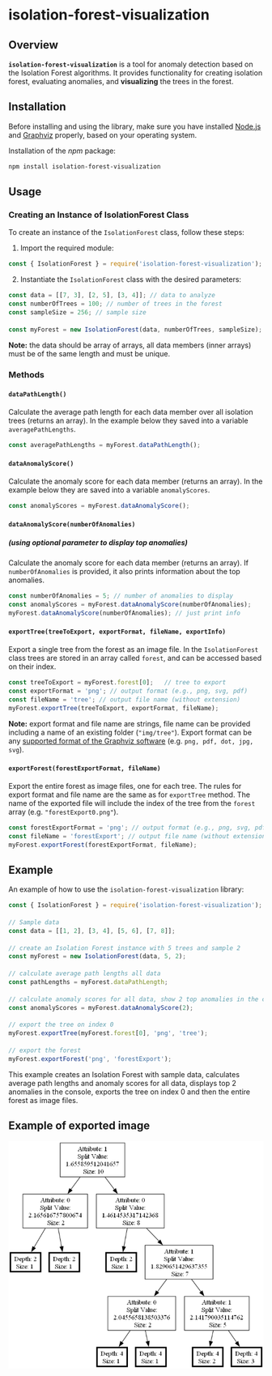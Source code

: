 # isolation-forest-visualization

## Overview

**`isolation-forest-visualization`** is a tool for anomaly detection based on the Isolation Forest algorithms. It provides functionality for creating isolation forest, evaluating anomalies, and **visualizing** the trees in the forest.

## Installation

Before installing and using the library, make sure you have installed [Node.js](https://nodejs.org/en/download) and [Graphviz](https://graphviz.org/download/) properly, based on your operating system.

Installation of the _npm_ package:
```bash
npm install isolation-forest-visualization
```

## Usage

### Creating an Instance of IsolationForest Class

To create an instance of the `IsolationForest` class, follow these steps:

1. Import the required module:

```javascript
const { IsolationForest } = require('isolation-forest-visualization');
```

2. Instantiate the `IsolationForest` class with the desired parameters:

```javascript
const data = [[7, 3], [2, 5], [3, 4]]; // data to analyze
const numberOfTrees = 100; // number of trees in the forest
const sampleSize = 256; // sample size

const myForest = new IsolationForest(data, numberOfTrees, sampleSize);
```
**Note:** the data should be array of arrays, all data members (inner arrays) must be of the same length and must be unique. 

### Methods

#### `dataPathLength()`

Calculate the average path length for each data member over all isolation trees (returns an array). In the example below they saved into a variable `averagePathLengths`.

```javascript
const averagePathLengths = myForest.dataPathLength();
```


#### `dataAnomalyScore()`

Calculate the anomaly score for each data member (returns an array). In the example below they are saved into a variable `anomalyScores`.

```javascript
const anomalyScores = myForest.dataAnomalyScore();
```


#### `dataAnomalyScore(numberOfAnomalies)`

##### (using optional parameter to display top anomalies)

Calculate the anomaly score for each data member (returns an array). If `numberOfAnomalies` is provided, it also prints information about the top anomalies. 

```javascript
const numberOfAnomalies = 5; // number of anomalies to display
const anomalyScores = myForest.dataAnomalyScore(numberOfAnomalies);
myForest.dataAnomalyScore(numberOfAnomalies); // just print info 
```


#### `exportTree(treeToExport, exportFormat, fileName, exportInfo)`

Export a single tree from the forest as an image file. In the `IsolationForest` class trees are stored in an array called `forest`, and can be accessed based on their index.

```javascript
const treeToExport = myForest.forest[0];   // tree to export
const exportFormat = 'png'; // output format (e.g., png, svg, pdf)
const fileName = 'tree'; // output file name (without extension)
myForest.exportTree(treeToExport, exportFormat, fileName);
```
**Note:** export format and file name are strings, file name can be provided including a name of an existing folder (`"img/tree"`). Export format can be any [supported format of the Graphviz software](https://graphviz.org/docs/outputs/)  (e.g. `png, pdf, dot, jpg, svg`).



#### `exportForest(forestExportFormat, fileName)`

Export the entire forest as image files, one for each tree. The rules for export format and file name are the same as for `exportTree` method. The name of the exported file will include the index of the tree from the `forest` array (e.g. `"forestExport0.png"`).

```javascript
const forestExportFormat = 'png'; // output format (e.g., png, svg, pdf)
const fileName = 'forestExport'; // output file name (without extension, index will be appended)
myForest.exportForest(forestExportFormat, fileName);
```


## Example

An example of how to use the `isolation-forest-visualization` library:

```javascript
const { IsolationForest } = require('isolation-forest-visualization');

// Sample data
const data = [[1, 2], [3, 4], [5, 6], [7, 8]];

// create an Isolation Forest instance with 5 trees and sample 2
const myForest = new IsolationForest(data, 5, 2);

// calculate average path lengths all data
const pathLengths = myForest.dataPathLength;

// calculate anomaly scores for all data, show 2 top anomalies in the console
const anomalyScores = myForest.dataAnomalyScore(2);

// export the tree on index 0
myForest.exportTree(myForest.forest[0], 'png', 'tree');

// export the forest
myForest.exportForest('png', 'forestExport');
```

This example creates an Isolation Forest with sample data, calculates average path lengths and anomaly scores for all data, displays top 2 anomalies in the console, exports the tree on index 0 and then the entire forest as image files.

## Example of exported image

![Demo Image](img/demo1.png)
